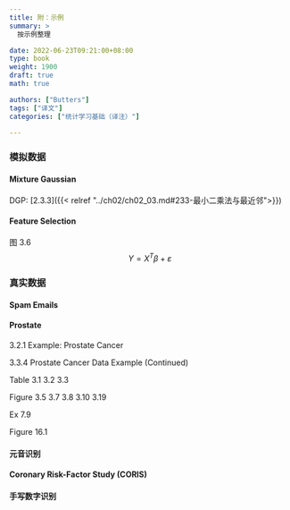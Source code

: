 ```yaml
---
title: 附：示例
summary: >
  按示例整理

date: 2022-06-23T09:21:00+08:00
type: book
weight: 1900
draft: true
math: true

authors: ["Butters"]
tags: ["译文"]
categories: ["统计学习基础（译注）"]

---
```


### 模拟数据

#### Mixture Gaussian
DGP: [2.3.3]({{< relref "../ch02/ch02_03.md#233-最小二乘法与最近邻">}})

#### Feature Selection

图 3.6
$$Y=X^T\beta+\varepsilon$$


### 真实数据

#### Spam Emails

#### Prostate


3.2.1 Example: Prostate Cancer

3.3.4 Prostate Cancer Data Example (Continued)

Table 3.1 3.2 3.3

Figure 3.5 3.7 3.8 3.10 3.19

Ex 7.9

Figure 16.1

#### 元音识别

#### Coronary Risk-Factor Study (CORIS)

#### 手写数字识别
